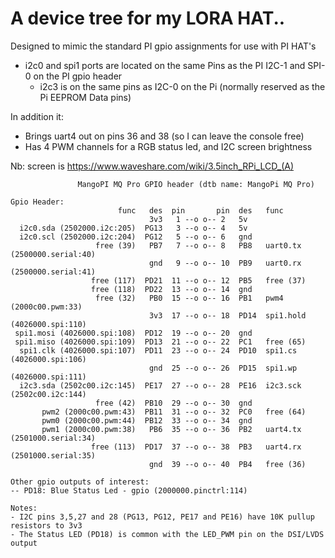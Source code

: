 # A device tree for my LORA HAT..

Designed to mimic the standard PI gpio assignments for use with PI HAT's
* i2c0 and spi1 ports are located on the same Pins as the PI I2C-1 and SPI-0 on the PI gpio header
  * i2c3 is on the same pins as I2C-0 on the Pi (normally reserved as the Pi EEPROM Data pins)

In addition it:
* Brings uart4 out on pins 36 and 38 (so I can leave the console free)
* Has 4 PWM channels for a RGB status led, and I2C screen brightness


Nb: screen is https://www.waveshare.com/wiki/3.5inch_RPi_LCD_(A)
```
               MangoPI MQ Pro GPIO header (dtb name: MangoPi MQ Pro)

Gpio Header:
                        func   des  pin       pin  des   func
                               3v3   1 --o o-- 2   5v
  i2c0.sda (2502000.i2c:205)  PG13   3 --o o-- 4   5v
  i2c0.scl (2502000.i2c:204)  PG12   5 --o o-- 6   gnd
                   free (39)   PB7   7 --o o-- 8   PB8   uart0.tx (2500000.serial:40)
                               gnd   9 --o o-- 10  PB9   uart0.rx (2500000.serial:41)
                  free (117)  PD21  11 --o o-- 12  PB5   free (37)
                  free (118)  PD22  13 --o o-- 14  gnd
                   free (32)   PB0  15 --o o-- 16  PB1   pwm4 (2000c00.pwm:33)
                               3v3  17 --o o-- 18  PD14  spi1.hold (4026000.spi:110)
 spi1.mosi (4026000.spi:108)  PD12  19 --o o-- 20  gnd
 spi1.miso (4026000.spi:109)  PD13  21 --o o-- 22  PC1   free (65)
  spi1.clk (4026000.spi:107)  PD11  23 --o o-- 24  PD10  spi1.cs (4026000.spi:106)
                               gnd  25 --o o-- 26  PD15  spi1.wp (4026000.spi:111)
  i2c3.sda (2502c00.i2c:145)  PE17  27 --o o-- 28  PE16  i2c3.sck (2502c00.i2c:144)
                   free (42)  PB10  29 --o o-- 30  gnd
       pwm2 (2000c00.pwm:43)  PB11  31 --o o-- 32  PC0   free (64)
       pwm0 (2000c00.pwm:44)  PB12  33 --o o-- 34  gnd
       pwm1 (2000c00.pwm:38)   PB6  35 --o o-- 36  PB2   uart4.tx (2501000.serial:34)
                  free (113)  PD17  37 --o o-- 38  PB3   uart4.rx (2501000.serial:35)
                               gnd  39 --o o-- 40  PB4   free (36)

Other gpio outputs of interest:
-- PD18: Blue Status Led - gpio (2000000.pinctrl:114)

Notes:
- I2C pins 3,5,27 and 28 (PG13, PG12, PE17 and PE16) have 10K pullup resistors to 3v3
- The Status LED (PD18) is common with the LED_PWM pin on the DSI/LVDS output
```
